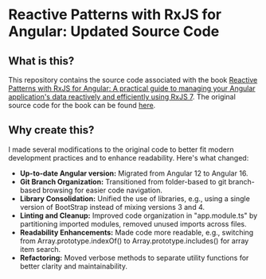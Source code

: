 # Reactive Patterns with RxJS for Angular: Updated Source Code

## What is this?
This repository contains the source code associated with the book [Reactive Patterns with RxJS for Angular: A practical guide to managing your Angular application's data reactively and efficiently using RxJS 7](https://www.amazon.com/Reactive-Patterns-RxJS-Angular-applications-ebook/dp/B09T72K5VP). The original source code for the book can be found [here](https://github.com/PacktPublishing/Reactive-Patterns-with-RxJS-for-Angular).

## Why create this?
I made several modifications to the original code to better fit modern development practices and to enhance readability. Here's what changed:

- **Up-to-date Angular version:** Migrated from Angular 12 to Angular 16.
- **Git Branch Organization:** Transitioned from folder-based to git branch-based browsing for easier code navigation.
- **Library Consolidation:** Unified the use of libraries, e.g., using a single version of BootStrap instead of mixing versions 3 and 4.
- **Linting and Cleanup:** Improved code organization in "app.module.ts" by partitioning imported modules, removed unused imports across files.
- **Readability Enhancements:** Made code more readable, e.g., switching from Array.prototype.indexOf() to Array.prototype.includes() for array item search.
- **Refactoring:** Moved verbose methods to separate utility functions for better clarity and maintainability.

